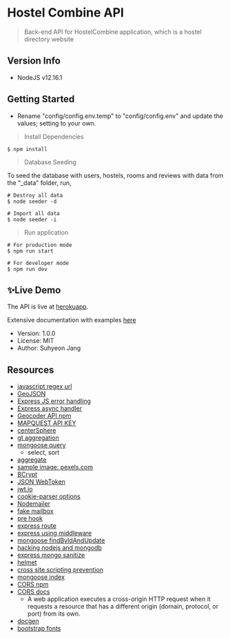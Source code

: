 # Hostel Combine API

> Back-end API for HostelCombine application, which is a hostel directory website

## Version Info

- NodeJS v12.16.1

## Getting Started

- Rename "config/config.env.temp" to "config/config.env" and update the values; setting to your own.

> Install Dependencies

```
$ npm install
```

> Database Seeding

To seed the database with users, hostels, rooms and reviews with data from the "\_data" folder, run,

```
# Destroy all data
$ node seeder -d

# Import all data
$ node seeder -i
```

> Run application

```
# For production mode
$ npm run start

# For developer mode
$ npm run dev
```

## ✨Live Demo

The API is live at [herokuapp](https://node-hostel-combine-suh.herokuapp.com/).

Extensive documentation with examples [here](https://documenter.getpostman.com/view/8001436/Szt8c9Vt?version=latest)

- Version: 1.0.0
- License: MIT
- Author: Suhyeon Jang

## Resources

- [javascript regex url](https://stackoverflow.com/questions/3809401/what-is-a-good-regular-expression-to-match-a-url)
- [GeoJSON](https://mongoosejs.com/docs/geojson.html)
- [Express JS error handling](https://expressjs.com/en/guide/error-handling.html)
- [Express async handler](https://github.com/Abazhenov/express-async-handler)
- [Geocoder API npm](https://www.npmjs.com/package/node-geocoder)
- [MAPQUEST API KEY](https://developer.mapquest.com/)
- [centerSphere](https://docs.mongodb.com/manual/reference/operator/query/centerSphere/)
- [gt aggregation](https://docs.mongodb.com/manual/reference/operator/query/gt/index.html)
- [mongoose query](https://mongoosejs.com/docs/queries.html)
  - select, sort
- [aggregate](https://docs.mongodb.com/manual/reference/method/db.collection.aggregate/)
- [sample image: pexels.com](https://www.pexels.com/)
- [BCrypt](https://www.npmjs.com/package/bcrypt)
- [JSON WebToken](https://www.npmjs.com/package/jsonwebtoken)
- [jwt.io](https://jwt.io/)
- [cookie-parser options](https://www.npmjs.com/package/cookie)
- [Nodemailer](https://nodemailer.com/)
- [fake mailbox](https://mailtrap.io/)
- [pre hook](https://mongoosejs.com/docs/api.html#schema_Schema-pre)
- [express route](https://expressjs.com/en/guide/routing.html)
- [express using middleware](https://expressjs.com/en/guide/using-middleware.html)
- [mongoose findByIdAndUpdate](https://mongoosejs.com/docs/api/model.html#model_Model.findByIdAndUpdate)
- [hacking nodejs and mongodb](https://blog.websecurify.com/2014/08/hacking-nodejs-and-mongodb.html)
- [express mongo sanitize](https://www.npmjs.com/package/express-mongo-sanitize)
- [helmet](https://helmetjs.github.io/)
- [cross site scripting prevention](https://cheatsheetseries.owasp.org/cheatsheets/Cross_Site_Scripting_Prevention_Cheat_Sheet.html)
- [mongoose index](https://mongoosejs.com/docs/2.7.x/docs/indexes.html)
- [CORS npm](https://www.npmjs.com/package/cors)
- [CORS docs](https://developer.mozilla.org/en-US/docs/Web/HTTP/CORS)
  - A web application executes a cross-origin HTTP request when it requests a resource that has a different origin (domain, protocol, or port) from its own.
- [docgen](https://github.com/thedevsaddam/docgen)
- [bootstrap fonts](https://github.com/twbs/bootstrap-sass/tree/master/assets/fonts/bootstrap)
